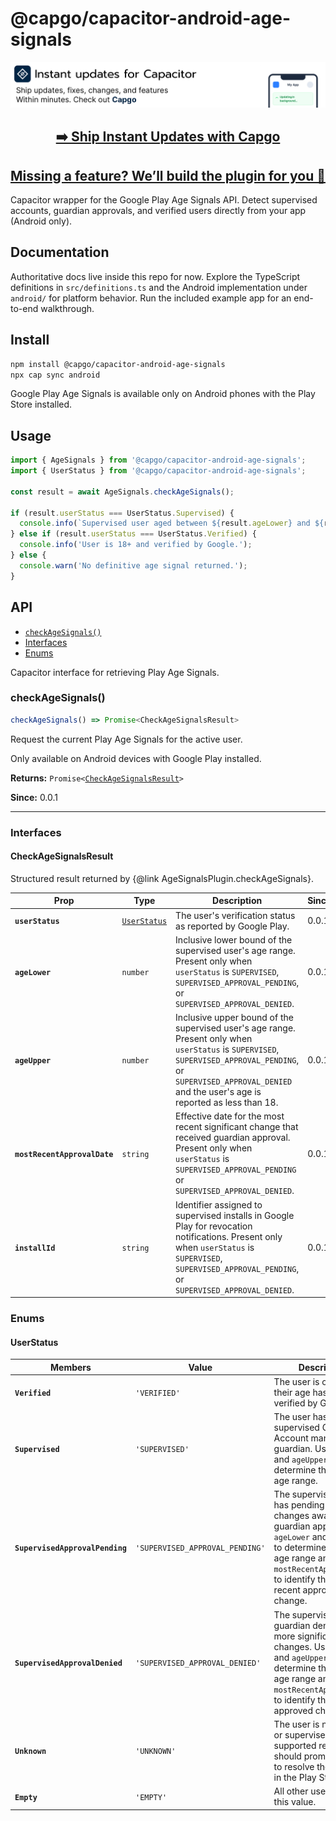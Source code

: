# @capgo/capacitor-android-age-signals
<a href="https://capgo.app/"><img src="https://raw.githubusercontent.com/Cap-go/capgo/main/assets/capgo_banner.png" alt="Capgo - Instant updates for Capacitor"/></a>

<div align="center">
  <h2><a href="https://capgo.app/?ref=plugin">➡️ Ship Instant Updates with Capgo</a></h2>
  <h2><a href="https://capgo.app/consulting/?ref=plugin">Missing a feature? We’ll build the plugin for you 💪</a></h2>
</div>

Capacitor wrapper for the Google Play Age Signals API. Detect supervised accounts, guardian approvals, and verified users directly from your app (Android only).

## Documentation

Authoritative docs live inside this repo for now. Explore the TypeScript definitions in `src/definitions.ts` and the Android implementation under `android/` for platform behavior. Run the included example app for an end-to-end walkthrough.

## Install

```bash
npm install @capgo/capacitor-android-age-signals
npx cap sync android
```

Google Play Age Signals is available only on Android phones with the Play Store installed.

## Usage

```ts
import { AgeSignals } from '@capgo/capacitor-android-age-signals';
import { UserStatus } from '@capgo/capacitor-android-age-signals';

const result = await AgeSignals.checkAgeSignals();

if (result.userStatus === UserStatus.Supervised) {
  console.info(`Supervised user aged between ${result.ageLower} and ${result.ageUpper}`);
} else if (result.userStatus === UserStatus.Verified) {
  console.info('User is 18+ and verified by Google.');
} else {
  console.warn('No definitive age signal returned.');
}
```

## API

<docgen-index>

* [`checkAgeSignals()`](#checkagesignals)
* [Interfaces](#interfaces)
* [Enums](#enums)

</docgen-index>

<docgen-api>
<!--Update the source file JSDoc comments and rerun docgen to update the docs below-->

Capacitor interface for retrieving Play Age Signals.

### checkAgeSignals()

```typescript
checkAgeSignals() => Promise<CheckAgeSignalsResult>
```

Request the current Play Age Signals for the active user.

Only available on Android devices with Google Play installed.

**Returns:** <code>Promise&lt;<a href="#checkagesignalsresult">CheckAgeSignalsResult</a>&gt;</code>

**Since:** 0.0.1

--------------------


### Interfaces


#### CheckAgeSignalsResult

Structured result returned by {@link AgeSignalsPlugin.checkAgeSignals}.

| Prop                         | Type                                              | Description                                                                                                                                                                                                              | Since |
| ---------------------------- | ------------------------------------------------- | ------------------------------------------------------------------------------------------------------------------------------------------------------------------------------------------------------------------------ | ----- |
| **`userStatus`**             | <code><a href="#userstatus">UserStatus</a></code> | The user's verification status as reported by Google Play.                                                                                                                                                               | 0.0.1 |
| **`ageLower`**               | <code>number</code>                               | Inclusive lower bound of the supervised user's age range. Present only when `userStatus` is `SUPERVISED`, `SUPERVISED_APPROVAL_PENDING`, or `SUPERVISED_APPROVAL_DENIED`.                                                | 0.0.1 |
| **`ageUpper`**               | <code>number</code>                               | Inclusive upper bound of the supervised user's age range. Present only when `userStatus` is `SUPERVISED`, `SUPERVISED_APPROVAL_PENDING`, or `SUPERVISED_APPROVAL_DENIED` and the user's age is reported as less than 18. | 0.0.1 |
| **`mostRecentApprovalDate`** | <code>string</code>                               | Effective date for the most recent significant change that received guardian approval. Present only when `userStatus` is `SUPERVISED_APPROVAL_PENDING` or `SUPERVISED_APPROVAL_DENIED`.                                  | 0.0.1 |
| **`installId`**              | <code>string</code>                               | Identifier assigned to supervised installs in Google Play for revocation notifications. Present only when `userStatus` is `SUPERVISED`, `SUPERVISED_APPROVAL_PENDING`, or `SUPERVISED_APPROVAL_DENIED`.                  | 0.0.1 |


### Enums


#### UserStatus

| Members                         | Value                                      | Description                                                                                                                                                                                                               | Since |
| ------------------------------- | ------------------------------------------ | ------------------------------------------------------------------------------------------------------------------------------------------------------------------------------------------------------------------------- | ----- |
| **`Verified`**                  | <code>'VERIFIED'</code>                    | The user is over 18 and their age has been verified by Google.                                                                                                                                                            | 0.0.1 |
| **`Supervised`**                | <code>'SUPERVISED'</code>                  | The user has a supervised Google Account managed by a guardian. Use `ageLower` and `ageUpper` to determine the user's age range.                                                                                          | 0.0.1 |
| **`SupervisedApprovalPending`** | <code>'SUPERVISED_APPROVAL_PENDING'</code> | The supervised user has pending significant changes awaiting guardian approval. Use `ageLower` and `ageUpper` to determine the user's age range and `mostRecentApprovalDate` to identify the most recent approved change. | 0.0.1 |
| **`SupervisedApprovalDenied`**  | <code>'SUPERVISED_APPROVAL_DENIED'</code>  | The supervised user's guardian denied one or more significant changes. Use `ageLower` and `ageUpper` to determine the user's age range and `mostRecentApprovalDate` to identify the last approved change.                 | 0.0.1 |
| **`Unknown`**                   | <code>'UNKNOWN'</code>                     | The user is not verified or supervised in supported regions. You should prompt the user to resolve their status in the Play Store.                                                                                        | 0.0.1 |
| **`Empty`**                     | <code>'EMPTY'</code>                       | All other users return this value.                                                                                                                                                                                        | 0.0.1 |

</docgen-api>
